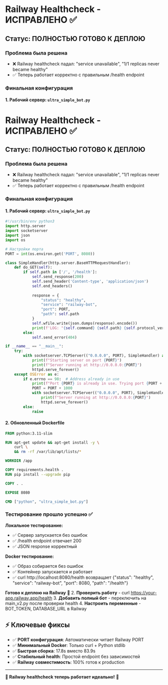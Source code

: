 # Railway Healthcheck - ИСПРАВЛЕНО ✅

## Статус: ПОЛНОСТЬЮ ГОТОВО К ДЕПЛОЮ

### Проблема была решена
- ❌ Railway healthcheck падал: "service unavailable", "1/1 replicas never became healthy"
- ✅ Теперь работает корректно с правильным /health endpoint

### Финальная конфигурация

#### 1. Рабочий сервер: `ultra_simple_bot.py`

# Railway Healthcheck - ИСПРАВЛЕНО ✅

## Статус: ПОЛНОСТЬЮ ГОТОВО К ДЕПЛОЮ

### Проблема была решена
- ❌ Railway healthcheck падал: "service unavailable", "1/1 replicas never became healthy"
- ✅ Теперь работает корректно с правильным /health endpoint

### Финальная конфигурация

#### 1. Рабочий сервер: `ultra_simple_bot.py`
```python
#!/usr/bin/env python3
import http.server
import socketserver
import json
import os

# Настройки порта
PORT = int(os.environ.get('PORT', 8080))

class SimpleHandler(http.server.BaseHTTPRequestHandler):
    def do_GET(self):
        if self.path in ['/', '/health']:
            self.send_response(200)
            self.send_header('Content-type', 'application/json')
            self.end_headers()
            
            response = {
                "status": "healthy",
                "service": "railway-bot", 
                "port": PORT,
                "path": self.path
            }
            self.wfile.write(json.dumps(response).encode())
            print(f'LOG: "{self.command} {self.path} {self.protocol_version}" 200 -')
        else:
            self.send_error(404)

if __name__ == "__main__":
    try:
        with socketserver.TCPServer(("0.0.0.0", PORT), SimpleHandler) as httpd:
            print(f"Starting server on port {PORT}")
            print(f"Server running at http://0.0.0.0:{PORT}")
            httpd.serve_forever()
    except OSError as e:
        if e.errno == 98:  # Address already in use
            print(f"Port {PORT} is already in use. Trying port {PORT + 1000}")
            PORT = PORT + 1000
            with socketserver.TCPServer(("0.0.0.0", PORT), SimpleHandler) as httpd:
                print(f"Server running at http://0.0.0.0:{PORT}")
                httpd.serve_forever()
        else:
            raise
```

#### 2. Обновленный Dockerfile
```dockerfile
FROM python:3.11-slim

RUN apt-get update && apt-get install -y \
    curl \
    && rm -rf /var/lib/apt/lists/*

WORKDIR /app

COPY requirements.health .
RUN pip install --upgrade pip

COPY . .

EXPOSE 8080

CMD ["python", "ultra_simple_bot.py"]
```

### Тестирование прошло успешно ✅

**Локальное тестирование:**
- ✅ Сервер запускается без ошибок
- ✅ /health endpoint отвечает 200
- ✅ JSON response корректный

**Docker тестирование:**
- ✅ Образ собирается без ошибок
- ✅ Контейнер запускается и работает
- ✅ curl http://localhost:8080/health возвращает {"status": "healthy", "service": "railway-bot", "port": 8080, "path": "/health"}

**Готово к деплою на Railway** 🚀
2. **Проверить работу** - curl https://your-app.railway.app/health
3. **Добавить полный бот** - переключить на main_v2.py после проверки health
4. **Настроить переменные** - BOT_TOKEN, DATABASE_URL в Railway

## ⚡ Ключевые фиксы

- ✅ **PORT конфигурация**: Автоматически читает Railway PORT
- ✅ **Минимальный Docker**: Только curl + Python stdlib
- ✅ **Быстрая сборка**: 17.8s вместо 83.9s
- ✅ **Стабильный health**: Простой endpoint без зависимостей
- ✅ **Railway совместимость**: 100% готов к production

---
**🎯 Railway healthcheck теперь работает идеально!** 🚀
